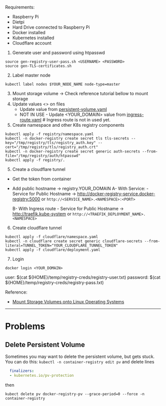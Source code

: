 
Requirements:
- Raspberry Pi
- Dietpi
- Hard Drive connected to Raspberry Pi
- Docker installed
- Kubernetes installed
- Cloudflare account

1. Generate user and password using htpasswd
```commandline
source gen-registry-user-pass.sh <USERNAME> <PASSWORD>
source gen-TLS-certificates.sh
```
2. Label master node
```commandline
kubectl label nodes $YOUR_NODE_NAME node-type=master
```
3. Mount storage volume -> Check reference tutorial bellow to mount storage
5. Update values <> on files
   - Update <HOSTNAME> value from [persistent-volume.yaml](registry/persistent-volume.yaml)
   - NOT IN USE - Update <YOUR_DOMAIN> value from [ingress-route.yaml](registry/ingress-route.yaml) # Ingress route is not in used yet.
4. Create namespace and other K8s registry components
```commandline
kubectl apply -f registry/namespace.yaml
kubectl -n docker-registry create secret tls tls-secrets --key="/tmp/registry/tls/registry_auth.key" --cert="/tmp/registry/tls/registry_auth.crt"
kubectl -n docker-registry create secret generic auth-secrets --from-file="/tmp/registry/auth/htpasswd"
kubectl apply -f registry/.
```
5. Create a cloudflare tunnel
- Get the token from container
- Add public hostname -> registry.YOUR_DOMAIN
    A- With Service:
        - Service for Public Hostname -> http://docker-registry-service.docker-registry:5000 
        or `http://<SERVICE_NAME>.<NAMESPACE>:<PORT>`

    B- With Ingress route
        - Service for Public Hostname -> http://traefik.kube-system 
        or `http://<TRAEFIK_DEPLOYMENT_NAME>.<NAMESPACE>`

6. Create cloudflare tunnel
```commandline
kubectl apply -f cloudflare/namespace.yaml
kubectl -n cloudflare create secret generic cloudflare-secrets --from-literal=TUNNEL_TOKEN="YOUR_CLOUDFLARE_TUNNEL_TOKEN"
kubectl apply -f cloudflare/deployment.yaml
```
7. Login
```commandline
docker login <YOUR_DOMAIN>
```
   user: $(cat ${HOME}/temp/registry-creds/registry-user.txt)
   password: $(cat ${HOME}/temp/registry-creds/registry-pass.txt)


Reference:
- [Mount Storage Volumes onto Linux Operating Systems](http://blog.zachinachshon.com/storage-volume/)

---
# Problems
## Delete Persistent Volume
Sometimes you may want to delete the persistent volume, but gets stuck.
You can do this:
`kubectl -n container-registry edit pv`
and delete lines
```yaml
  finalizers:
  - kubernetes.io/pv-protection
```
then
```commandline
kubect delete pv docker-registry-pv --grace-period=0 --force -n container-registry
```

